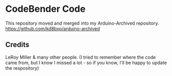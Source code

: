 # CodeBender Code

This repository moved and merged into my Arduino-Archived repository.  
https://github.com/kd8bxp/arduino-archived  

## Credits

LeRoy Miller & many other people. (I tried to remember where the code came from, but I know I missed a lot - so if you know, I'll be happy to update the respository)


